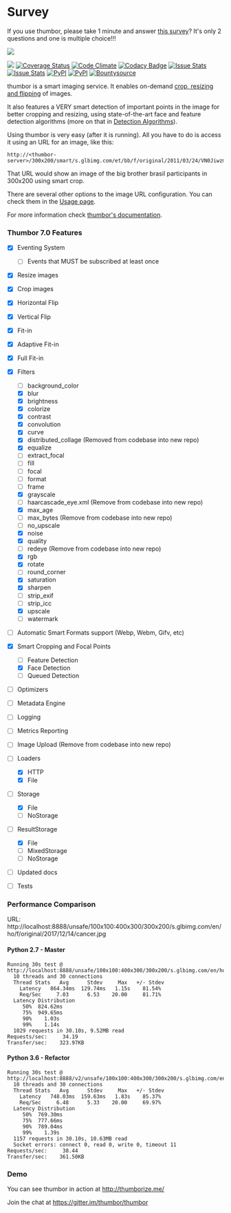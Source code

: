 # Survey

If you use thumbor, please take 1 minute and answer [this survey](http://t.co/qPBLXJX0mi)? It's only 2 questions and one is multiple choice!!!

[<img src="https://raw.github.com/thumbor/thumbor/master/logo-thumbor.png">](https://github.com/thumbor/thumbor)

[<img src="https://secure.travis-ci.org/thumbor/thumbor.png?branch=master">](http://travis-ci.org/thumbor/thumbor)
[![Coverage Status](https://coveralls.io/repos/thumbor/thumbor/badge.svg?branch=master&service=github)](https://coveralls.io/github/thumbor/thumbor?branch=master)
[![Code Climate](https://codeclimate.com/github/thumbor/thumbor/badges/gpa.svg)](https://codeclimate.com/github/thumbor/thumbor)
[![Codacy Badge](https://api.codacy.com/project/badge/373e13c719c0417f84f0d7d363c9d539)](https://www.codacy.com/app/heynemann/thumbor)
[![Issue Stats](http://issuestats.com/github/thumbor/thumbor/badge/pr)](http://issuestats.com/github/thumbor/thumbor)
[![Issue Stats](http://issuestats.com/github/thumbor/thumbor/badge/issue)](http://issuestats.com/github/thumbor/thumbor) 
[![PyPI](https://img.shields.io/pypi/v/thumbor.svg)](https://pypi.python.org/pypi/thumbor)
[![PyPI](https://img.shields.io/pypi/dm/thumbor.svg)](https://pypi.python.org/pypi/thumbor)
[![Bountysource](https://www.bountysource.com/badge/tracker?tracker_id=257692)](https://www.bountysource.com/trackers/257692-globocom-thumbor?utm_source=257692&utm_medium=shield&utm_campaign=TRACKER_BADGE)

thumbor is a smart imaging service. It enables on-demand [crop, resizing and flipping](http://thumbor.readthedocs.io/en/latest/crop_and_resize_algorithms.html) of images.

It also features a VERY smart detection of important points in the image for better cropping and resizing, using state-of-the-art face and feature detection algorithms (more on that in [Detection Algorithms](http://thumbor.readthedocs.io/en/latest/detection_algorithms.html)).

Using thumbor is very easy (after it is running). All you have to do is access it using an URL for an image, like this:

```
http://<thumbor-server>/300x200/smart/s.glbimg.com/et/bb/f/original/2011/03/24/VN0JiwzmOw0b0lg.jpg
```

That URL would show an image of the big brother brasil participants in 300x200 using smart crop.

There are several other options to the image URL configuration. You can check them in the [Usage page](http://thumbor.readthedocs.io/en/latest/usage.html).

For more information check [thumbor's
documentation](http://thumbor.readthedocs.org/en/latest/index.html "thumbor docs").

### Thumbor 7.0 Features

- [x] Eventing System
    - [ ] Events that MUST be subscribed at least once
- [x] Resize images
- [x] Crop images
- [x] Horizontal Flip
- [x] Vertical Flip
- [x] Fit-in
- [x] Adaptive Fit-in
- [x] Full Fit-in
- [x] Filters
   - [ ] background_color
   - [x] blur
   - [x] brightness
   - [x] colorize
   - [x] contrast
   - [x] convolution
   - [x] curve
   - [x] distributed_collage (Removed from codebase into new repo)
   - [x] equalize
   - [ ] extract_focal
   - [ ] fill
   - [ ] focal
   - [ ] format
   - [ ] frame
   - [x] grayscale
   - [ ] haarcascade_eye.xml (Remove from codebase into new repo)
   - [x] max_age
   - [ ] max_bytes (Remove from codebase into new repo)
   - [ ] no_upscale
   - [x] noise
   - [x] quality
   - [ ] redeye (Remove from codebase into new repo)
   - [x] rgb
   - [x] rotate
   - [ ] round_corner
   - [x] saturation
   - [x] sharpen
   - [ ] strip_exif
   - [ ] strip_icc
   - [x] upscale
   - [ ] watermark
- [ ] Automatic Smart Formats support (Webp, Webm, Gifv, etc)
- [x] Smart Cropping and Focal Points
   - [ ] Feature Detection
   - [x] Face Detection
   - [ ] Queued Detection
- [ ] Optimizers
- [ ] Metadata Engine
- [ ] Logging
- [ ] Metrics Reporting
- [ ] Image Upload (Remove from codebase into new repo)
- [ ] Loaders
   - [x] HTTP
   - [x] File
- [ ] Storage
   - [x] File
   - [ ] NoStorage
- [ ] ResultStorage
   - [x] File
   - [ ] MixedStorage
   - [ ] NoStorage
- [ ] Updated docs
- [ ] Tests


### Performance Comparison

URL: http://localhost:8888/unsafe/100x100:400x300/300x200/s.glbimg.com/en/ho/f/original/2017/12/14/cancer.jpg

#### Python 2.7 - Master

```
Running 30s test @ http://localhost:8888/unsafe/100x100:400x300/300x200/s.glbimg.com/en/ho/f/original/2017/12/14/cancer.jpg
  10 threads and 30 connections
  Thread Stats   Avg      Stdev     Max   +/- Stdev
    Latency   864.34ms  129.74ms   1.15s    81.54%
    Req/Sec     7.03      6.53    20.00     81.71%
  Latency Distribution
     50%  824.62ms
     75%  949.65ms
     90%    1.03s
     99%    1.14s
  1029 requests in 30.10s, 9.52MB read
Requests/sec:     34.19
Transfer/sec:    323.97KB
```

#### Python 3.6 - Refactor

```
Running 30s test @ http://localhost:8888/v2/unsafe/100x100:400x300/300x200/s.glbimg.com/en/ho/f/original/2017/12/14/cancer.jpg
  10 threads and 30 connections
  Thread Stats   Avg      Stdev     Max   +/- Stdev
    Latency   748.03ms  159.63ms   1.83s    85.37%
    Req/Sec     6.48      5.33    20.00     69.97%
  Latency Distribution
     50%  769.30ms
     75%  777.66ms
     90%  789.04ms
     99%    1.39s
  1157 requests in 30.10s, 10.63MB read
  Socket errors: connect 0, read 0, write 0, timeout 11
Requests/sec:     38.44
Transfer/sec:    361.50KB
```

### Demo

You can see thumbor in action at http://thumborize.me/



Join the chat at https://gitter.im/thumbor/thumbor
